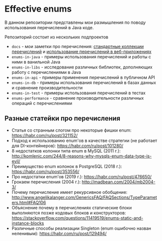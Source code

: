 # Effective enums
В данном репозитории представлены мои размышления по поводу использования перечислений в Java коде.

Репозиторий состоит из нескольких подпроектов
- `docs` - мои заметки про перечисления: [стандартные коллекции перечислений][enums] 
  и [использование перечислений в веб-приложениях][effective-enums]
- `enums-in-java` - примеры использования перечислений и работы с ними в ванильной Java
- `enums-in-libs` - исследование различных библиотек, дополняющих работу с перечислениями в Java
- `enums-in-api` - примеры применения перечислений в публичном API
- `enums-in-db` - примеры использования перечислений в базах данных и сравнение производительности
- `enums-in-test` - примеры использования перечислений в тестах
- `enums-performance` - сравнение производительности различных операций с перечислениями

## Разные статейки про перечисления
- Статья со странным слогом про некоторые фишки enum: https://habr.com/ru/post/321152/
- Подход к использованию enum'ов в качестве стратегии (не работает для DI-контейнеров): https://habr.com/ru/post/101280/
- 8 недостатков колонки типа enum в MySQL (2011 г.): http://komlenic.com/244/8-reasons-why-mysqls-enum-data-type-is-evil/
- Преимущество enum колонок в PostgreSQL (2018 г.): https://habr.com/ru/post/353556/
- Про недостатки enum'ов (2019 г.): https://habr.com/ru/post/476650/
- Грокаем перечисления (2004 г.): http://madbean.com/2004/mb2004-3/
- Почему перечисление имеет рекурсивное обобщение: http://www.angelikalanger.com/GenericsFAQ/FAQSections/TypeParameters.html#FAQ106
- Объяснение почему в перечислениях статические блоки выполняются позже кодовых блоков и конструкторов: https://stackoverflow.com/questions/11419519/enums-static-and-instance-blocks
- Различные способы реализации Singleton (enum ошибочно назван неленивым): https://habr.com/ru/post/129494/

[enums]: /docs/enums_collections.md
[effective-enums]: /docs/effective_enums.md
[enum-set]: /enums-in-java/src/test/java/collections/EnumSetTest.java